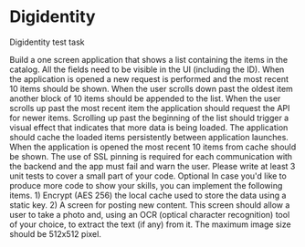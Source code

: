 # Digidentity
Digidentity test task

Build a one screen application that shows a list containing the items in the catalog. All the fields need to be visible in the UI (including the ID).
When the application is opened a new request is performed and the most recent 10 items should be shown. When the user scrolls down past the oldest item another block of 10 items should be appended to the list. When the user scrolls up past the most recent item the application should request the API for newer items. Scrolling up past the beginning of the list should trigger a visual effect that indicates that more data is being loaded.
The application should cache the loaded items persistently between application launches. When the application is opened the most recent 10 items from cache should be shown.
The use of SSL pinning is required for each communication with the backend and the app must fail and warn the user.
Please write at least 3 unit tests to cover a small part of your code.
Optional
In case you'd like to produce more code to show your skills, you can implement the following items. 1) Encrypt (AES 256) the local cache used to store the data using a static key.
2) A screen for posting new content. This screen should allow a user to take a photo and, using an OCR (optical character recognition) tool of your choice, to extract the text (if any) from it.
The maximum image size should be 512x512 pixel.
